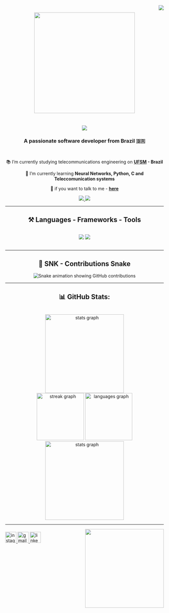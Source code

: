 <img align="right" src="https://visitor-badge.laobi.icu/badge?page_id=steinbukken7321.steinbukken7321" />

###

<div align="center">
  <img height="320" src="https://github.com/steinbukken7321/steinbukken7321/assets/83385968/f4af9eb0-5904-44ae-bb36-154f79b60b7f"  />
</div>

<h1 align="center">
    <img src="https://readme-typing-svg.herokuapp.com/?font=Righteous&size=35&center=true&vCenter=true&width=500&height=70&duration=4500&lines=Hi+There!+👋;+I'm+Rafael+Ziani+de+Carvalho!;" />
</h1>

<h3 align="center">A passionate software developer from Brazil 🇧🇷</h3>

<br/>

<div align="center">
 
📚 I’m currently studying telecommunications engineering on **[UFSM](https://www.ufsm.br/) - Brazil**
 
📖 I’m currently learning **Neural Networks, Python, C and Teleccomunication systems**

💬 if you want to talk to me - **[here](https://github.com/steinbukken7321/steinbukken7321/issues)**


 </div>
 
<div align="center"> 
  <a href="mailto:rafael.ziani1@gmail.com">
    <img src="https://img.shields.io/badge/Gmail-333333?style=for-the-badge&logo=gmail&logoColor=red" />
  </a>
  <a href="https://www.linkedin.com/in/rafael-ziani-de-carvalho-a4546723a/" target="_blank">
    <img src="https://img.shields.io/badge/LinkedIn-0077B5?style=for-the-badge&logo=linkedin&logoColor=white" target="_blank" />
  </a>
</div>

 <hr/>
 
<h2 align="center"> ⚒️ Languages - Frameworks - Tools </h2>
<br/>
<div align="center">
    <img src="https://skillicons.dev/icons?i=vscode,github,git" />
    <img src="https://skillicons.dev/icons?i=python,c,mysql" /><br>
</div>

<br/>
<hr/>

<div align="center">
  <h2>🐍 SNK - Contributions Snake</h2>
  <img 
    src="https://raw.githubusercontent.com/steinbukken7321/steinbukken7321/output/dist/github-contribution-grid-snake.gif?raw=true" 
    alt="Snake animation showing GitHub contributions"
  />
</div>

<hr/>

<h2 align="center"> 📊 GitHub Stats: </h2>
<br>

<div align="center">
  <img src="https://github-readme-stats.vercel.app/api?username=steinbukken7321&hide_title=false&hide_rank=false&show_icons=true&include_all_commits=true&count_private=true&disable_animations=false&theme=vision-friendly-dark&locale=en&hide_border=false" height="250" alt="stats graph"  />
</div>

<div align="center">
  <img src="https://streak-stats.demolab.com?user=steinbukken7321&locale=en&mode=weekly&theme=vision-friendly-dark&hide_border=false&border_radius=5" height="150" alt="streak graph"  />
  <img src="https://github-readme-stats.vercel.app/api/top-langs?username=steinbukken7321&locale=en&hide_title=false&layout=compact&card_width=320&langs_count=6&theme=vision-friendly-dark&hide_border=false" height="150" alt="languages graph"  />
</div>

<div align="center">
  <img src=https://github-contributor-stats.vercel.app/api?username=steinbukken7321&limit=5&theme=vision-friendly-dark&combine_all_yearly_contributions=true" height="250" alt="stats graph"/>
</div>


---
<img align="right" height="250" src="https://github.com/steinbukken7321/steinbukken7321/assets/83385968/412b9150-ed0d-4ae3-8416-e0f4dfcf0029"  />

###

<div align="left">
  <a href="https://www.instagram.com/rafael_zcarvalho/" target="_blank">
    <img src="https://img.shields.io/static/v1?message=Instagram&logo=instagram&label=&color=E4405F&logoColor=white&labelColor=&style=for-the-badge" height="35" alt="instagram logo"  />
  </a>
  <a href="rafael.ziani1@gmail.com" target="_blank">
    <img src="https://img.shields.io/static/v1?message=Gmail&logo=gmail&label=&color=D14836&logoColor=white&labelColor=&style=for-the-badge" height="35" alt="gmail logo"  />
  </a>
  <a href="https://www.linkedin.com/in/rafael-ziani-de-carvalho-a4546723a/" target="_blank">
    <img src="https://img.shields.io/static/v1?message=LinkedIn&logo=linkedin&label=&color=0077B5&logoColor=white&labelColor=&style=for-the-badge" height="35" alt="linkedin logo"  />
  </a>
</div>

###
